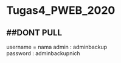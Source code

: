 # Tugas4_PWEB_2020
##DONT PULL
---

username = nama admin : adminbackup  
password : adminbackupnich
